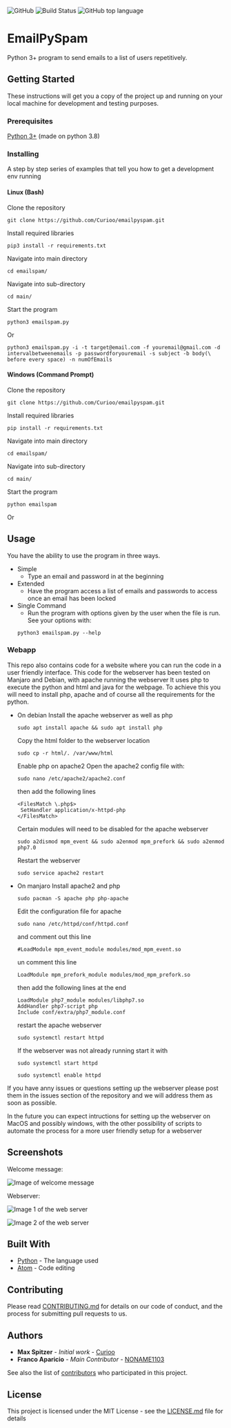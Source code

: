 ![GitHub](https://img.shields.io/github/license/curioo/emailpyspam)
![Build Status](https://img.shields.io/badge/Build-Passing-green)
![GitHub top language](https://img.shields.io/github/languages/top/curioo/emailpyspam)

# EmailPySpam

Python 3+ program to send emails to a list of users repetitively.


## Getting Started

These instructions will get you a copy of the project up and running on your local machine for development and testing purposes.

### Prerequisites

[Python 3+](https://www.python.org/downloads/) (made on python 3.8)

### Installing

A step by step series of examples that tell you how to get a development env running
#### Linux (Bash)
Clone the repository

```
git clone https://github.com/Curioo/emailpyspam.git
```

Install required libraries

```
pip3 install -r requirements.txt
```

Navigate into main directory

```
cd emailspam/
```

Navigate into sub-directory

```
cd main/
```

Start the program

```
python3 emailspam.py
```
Or
```
python3 emailspam.py -i -t target@email.com -f youremail@gmail.com -d intervalbetweenemails -p passwordforyouremail -s subject -b body(\ before every space) -n numOfEmails
```

#### Windows (Command Prompt)
Clone the repository

```
git clone https://github.com/Curioo/emailpyspam.git
```

Install required libraries

```
pip install -r requirements.txt
```

Navigate into main directory

```
cd emailspam/
```

Navigate into sub-directory

```
cd main/
```

Start the program

```
python emailspam
```
Or


## Usage

You have the ability to use the program in three ways.
* Simple
  * Type an email and password in at the beginning
* Extended
  * Have the program access a list of emails and passwords to access once an email has been locked
* Single Command
  * Run the program with options given by the user when the file is run. See your options with:
  ```
  python3 emailspam.py --help
  ```
  
  
### Webapp

This repo also contains code for a website where you can run the code in a user friendly interface. This code for the webserver has been tested on Manjaro and Debian, with apache running the webserver It uses php to execute the python and html and java for the webpage. To achieve this you will need to install php, apache and of course all the requirements for the python. 

* On debian
  Install the apache webserver as well as php
  ```
  sudo apt install apache && sudo apt install php
  ```
  Copy the html folder to the webserver location
  ```
  sudo cp -r html/. /var/www/html
  ```
  Enable php on apache2
  Open the apache2 config file with:
  ```
  sudo nano /etc/apache2/apache2.conf
  ```
  then add the following lines 
  ```
  <FilesMatch \.php$>
   SetHandler application/x-httpd-php
  </FilesMatch>
  ```
  Certain modules will need to be disabled for the apache webserver 
  ```
  sudo a2dismod mpm_event && sudo a2enmod mpm_prefork && sudo a2enmod php7.0
  ```
  Restart the webserver
  ```
  sudo service apache2 restart
  ```

* On manjaro
  Install apache2 and php 
  ```
  sudo pacman -S apache php php-apache
  ```
  Edit the configuration file for apache 
  ```
  sudo nano /etc/httpd/conf/httpd.conf
  ```
  and comment out this line
  ```
  #LoadModule mpm_event_module modules/mod_mpm_event.so
  ```
  un comment this line
  ```
  LoadModule mpm_prefork_module modules/mod_mpm_prefork.so
  ```
  then add the following lines at the end
  ```
  LoadModule php7_module modules/libphp7.so
  AddHandler php7-script php
  Include conf/extra/php7_module.conf
  ```
  restart the apache webserver
  ```
  sudo systemctl restart httpd
  ```
  If the webserver was not already running start it with
  ```
  sudo systemctl start httpd
  ```
  ```
  sudo systemctl enable httpd
  ```
  
If you have anny issues or questions setting up the webserver please post them in the issues section of the repository and we will address them as soon as possible.

In the future you can expect intructions for setting up the webserver on MacOS and possibly windows, with the other possibility of scripts to automate the process for a more user friendly setup for a webserver

## Screenshots

Welcome message:


![Image of welcome message](https://i.imgur.com/G1X8r49.png)

Webserver:

![Image 1 of the web server](https://i.imgur.com/vKq4cdG.png)

![Image 2 of the web server](https://i.imgur.com/e9VnUxn.png)



## Built With

* [Python](https://www.python.org) - The language used
* [Atom](https://Atom.io) - Code editing

## Contributing

Please read [CONTRIBUTING.md](https://github.com/Curioo/emailpyspam/blob/master/CONTRIBUTING.md) for details on our code of conduct, and the process for submitting pull requests to us.

## Authors

* **Max Spitzer** - *Initial work* - [Curioo](https://github.com/Curioo)
* **Franco Aparicio** - *Main Contributor* - [NONAME1103](https://github.com/NONAME1103)

See also the list of [contributors](https://github.com/Curioo/emailpyspam/contributors) who participated in this project.

## License

This project is licensed under the MIT License - see the [LICENSE.md](https://github.com/Curioo/emailpyspam/blob/master/LICENSE) file for details
